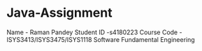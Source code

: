 # Java-Assignment
Name - Raman Pandey 
Student ID -s4180223
Course Code - ISYS3413/ISYS3475/ISYS1118 Software Fundamental Engineering 

